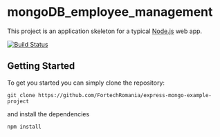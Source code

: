 # mongoDB_employee_management
This project is an application skeleton for a typical [Node.js](https://nodejs.org/) web app.

[![Build Status](https://travis-ci.org/FortechRomania/express-mongo-example-project.svg?branch=master)](https://travis-ci.org/FortechRomania/express-mongo-example-project)

## Getting Started
To get you started you can simply clone the repository:

```
git clone https://github.com/FortechRomania/express-mongo-example-project
```
and install the dependencies
```
npm install
